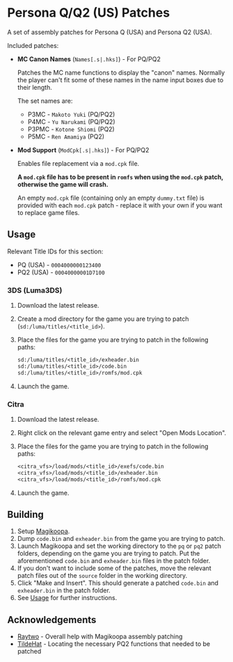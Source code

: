 
# Persona Q/Q2 (US) Patches

A set of assembly patches for Persona Q (USA) and Persona Q2 (USA).

Included patches:

* __MC Canon Names__ (`Names[.s|.hks]`) - For PQ/PQ2

  Patches the MC name functions to display the "canon" names.
  Normally the player can't fit some of these names in the name input boxes due to their length.

  The set names are:

  * P3MC - `Makoto Yuki` (PQ/PQ2)
  * P4MC - `Yu Narukami` (PQ/PQ2)
  * P3PMC - `Kotone Shiomi` (PQ2)
  * P5MC - `Ren Amamiya` (PQ2)

* __Mod Support__ (`ModCpk[.s|.hks]`) - For PQ/PQ2

  Enables file replacement via a `mod.cpk` file.

  __A `mod.cpk` file has to be present in `romfs` when using the `mod.cpk` patch, otherwise the game will crash.__

  An empty `mod.cpk` file (containing only an empty `dummy.txt` file) is provided with each `mod.cpk` patch - replace it with your own if you want to replace game files.

## Usage

Relevant Title IDs for this section:

* PQ (USA) - `0004000000123400`
* PQ2 (USA) - `00040000001D7100`

### 3DS (Luma3DS)

1. Download the latest release.
2. Create a mod directory for the game you are trying to patch (`sd:/luma/titles/<title_id>`).
3. Place the files for the game you are trying to patch in the following paths:

   ```txt
   sd:/luma/titles/<title_id>/exheader.bin
   sd:/luma/titles/<title_id>/code.bin
   sd:/luma/titles/<title_id>/romfs/mod.cpk
   ```

4. Launch the game.

### Citra

1. Download the latest release.
2. Right click on the relevant game entry and select "Open Mods Location".
3. Place the files for the game you are trying to patch in the following paths:

   ```txt
   <citra_vfs>/load/mods/<title_id>/exefs/code.bin
   <citra_vfs>/load/mods/<title_id>/exheader.bin
   <citra_vfs>/load/mods/<title_id>/romfs/mod.cpk
   ```

4. Launch the game.

## Building

1. Setup [Magikoopa](https://github.com/RicBent/Magikoopa).
2. Dump `code.bin` and `exheader.bin` from the game you are trying to patch.
3. Launch Magikoopa and set the working directory to the `pq` or `pq2` patch folders, depending on the game you are trying to patch.
   Put the aforementioned `code.bin` and `exheader.bin` files in the patch folder.
4. If you don't want to include some of the patches, move the relevant patch files out of the `source` folder in the working directory.
5. Click "Make and Insert". This should generate a patched `code.bin` and `exheader.bin` in the patch folder.
6. See [Usage](#usage) for further instructions.

## Acknowledgements

* [Raytwo](https://github.com/Raytwo) - Overall help with Magikoopa assembly patching
* [TildeHat](https://github.com/Tildehat) - Locating the necessary PQ2 functions that needed to be patched
